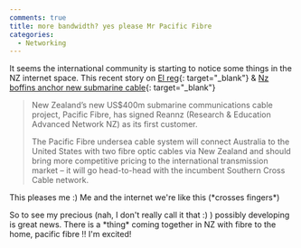 ```yaml
---
comments: true
title: more bandwidth? yes please Mr Pacific Fibre
categories:
  - Networking
---
```

It seems the international community is starting to notice some things in the NZ internet space. This recent story on [El reg](http://www.theregister.co.uk){: target="_blank"} & [Nz boffins anchor new submarine cable](http://www.theregister.co.uk/2011/05/22/pacific_fibre_submarine_cable/){: target="_blank"}


> New Zealand’s new US$400m submarine communications cable project, Pacific Fibre, has signed Reannz (Research & Education Advanced Network NZ) as its first customer.
> 
> The Pacific Fibre undersea cable system will connect Australia to the United States with two fibre optic cables via New Zealand and should bring more competitive pricing to the international transmission market &#8211; it will go head-to-head with the incumbent Southern Cross Cable network.

This pleases me :) Me and the internet we're like this (\*crosses fingers\*) 

So to see my precious (nah, I don't really call it that :) ) possibly developing is great news. There is a \*thing\* coming together in NZ with fibre to the home, pacific fibre !! I'm excited!